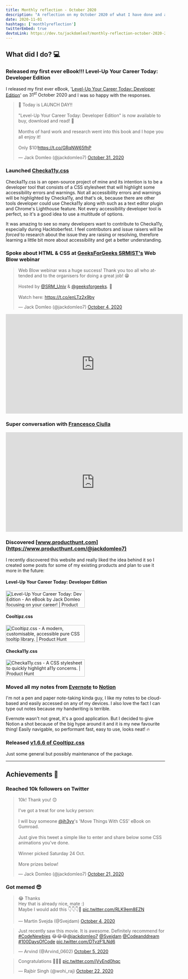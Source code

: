 ```yaml
---
title: Monthly reflection - October 2020
description: "A reflection on my October 2020 of what I have done and achieved. Released 'Level-Up Your Career Today: Developer Edition', my first eBook..."
date: 2020-11-01
hashtags: ['monthlyreflection']
twitterEmbed: true
devtoLink: https://dev.to/jackdomleo7/monthly-reflection-october-2020-2a34
---
```


## What did I do? 💻

### Released my first ever eBook!!! Level-Up Your Career Today: Developer Edition

I released my first ever eBook, '[Level-Up Your Career Today: Developer Edition](https://levelupyourcareer.today)' on <time datetime="2020-10-31">31<sup>st</sup> October 2020</time> and I was so happy with the responses.

<blockquote class="twitter-tweet"><p lang="en" dir="ltr">🚀 Today is LAUNCH DAY!!<br><br>&quot;Level-Up Your Career Today: Developer Edition&quot; is now available to buy, download and read! 🥳<br><br>Months of hard work and research went into this book and I hope you all enjoy it!<br><br>Only $10!<a href="https://t.co/GRqNW65fhP">https://t.co/GRqNW65fhP</a></p>&mdash; Jack Domleo (@jackdomleo7) <a href="https://twitter.com/jackdomleo7/status/1322522463272579073?ref_src=twsrc%5Etfw">October 31, 2020</a></blockquote>

### Launched [Checka11y.css](https://github.com/jackdomleo7/Checka11y.css)

Checka11y.css is an open-source project of mine and its intention is to be a developer tool that consists of a CSS stylesheet that will highlight some accessibility errors and warnings. Not all accessibility errors and warnings will be highlighted by Checka11y, and that's ok, because there are other tools developer could use Checka11y along with such as a text editor plugin and Chrome's Lighthouse feature. Not every accessibility developer tool is perfect, so it's a good idea to use a multitude of options.

It was amazing to see so many developers want to contribute to Checka11y, especially during Hacktoberfest. I feel contributors and issue raisers will be _forced_ to research about the issue they are raising or resolving, therefore learning a little bit more about accessibility and get a better understanding.

### Spoke about HTML & CSS at [GeeksForGeeks SRMIST's](https://twitter.com/SRM_Univ) Web Blow webinar

<blockquote class="twitter-tweet"><p lang="en" dir="ltr">Web Blow webinar was a huge success! Thank you too all who attended and to the organisers for doing a great job! 😁<br><br>Hosted by <a href="https://twitter.com/SRM_Univ?ref_src=twsrc%5Etfw">@SRM_Univ</a> &amp; <a href="https://twitter.com/geeksforgeeks?ref_src=twsrc%5Etfw">@geeksforgeeks</a>. 🙏<br><br>Watch here: <a href="https://t.co/enLTz2x9by">https://t.co/enLTz2x9by</a></p>&mdash; Jack Domleo (@jackdomleo7) <a href="https://twitter.com/jackdomleo7/status/1312735390789439494?ref_src=twsrc%5Etfw">October 4, 2020</a></blockquote> <script async src="https://platform.twitter.com/widgets.js" charset="utf-8"></script> 

<iframe width="560" height="315" src="https://www.youtube.com/embed/O-WTOvzi2Og" frameborder="0" allow="accelerometer; autoplay; clipboard-write; encrypted-media; gyroscope; picture-in-picture" allowfullscreen></iframe>

### Super conversation with [Francesco Ciulla](https://twitter.com/FrancescoCiull4)

<iframe width="560" height="315" src="https://www.youtube.com/embed/dOwWn5GvQF0" frameborder="0" allow="accelerometer; autoplay; clipboard-write; encrypted-media; gyroscope; picture-in-picture" allowfullscreen></iframe>

### Discovered [www.producthunt.com](https://www.producthunt.com/@jackdomleo7)

I recently discovered this website and really liked the idea behind it so I created some posts for some of my existing products and plan to use it more in the future:

#### Level-Up Your Career Today: Developer Edition

<a href="https://www.producthunt.com/posts/level-up-your-career-today-dev-edition?utm_source=badge-featured&utm_medium=badge&utm_souce=badge-level-up-your-career-today-dev-edition" target="_blank"><img src="https://api.producthunt.com/widgets/embed-image/v1/featured.svg?post_id=271450&theme=light" alt="Level-Up Your Career Today: Dev Edition - An eBook by Jack Domleo focusing on your career! | Product Hunt" style="width: 250px; height: 54px;" width="250" height="54" /></a>

#### Cooltipz.css

<a href="https://www.producthunt.com/posts/cooltipz-css?utm_source=badge-featured&utm_medium=badge&utm_souce=badge-cooltipz-css" target="_blank"><img src="https://api.producthunt.com/widgets/embed-image/v1/featured.svg?post_id=269594&theme=light" alt="Cooltipz.css - A modern, customisable, accessible pure CSS tooltip library. | Product Hunt" style="width: 250px; height: 54px;" width="250" height="54" /></a>

#### Checka11y.css

<a href="https://www.producthunt.com/posts/checka11y-css?utm_source=badge-featured&utm_medium=badge&utm_souce=badge-checka11y-css" target="_blank"><img src="https://api.producthunt.com/widgets/embed-image/v1/featured.svg?post_id=269866&theme=light" alt="Checka11y.css - A CSS stylesheet to quickly highlight a11y concerns. | Product Hunt" style="width: 250px; height: 54px;" width="250" height="54" /></a>

### Moved all my notes from [Evernote](https://www.evernote.com) to [Notion](https://www.notion.so)

I'm not a pen and paper note-taking kinda guy, I like my notes to be cloud-based and easily accessed on any of my devices. I also love the fact I can type out notes because my handwriting is terrible.

Evernote wasn't not great, it's a good application. But I decided to give Notion a shot because of the big hype around it and it is my new favourite thing! Easily navigable, so performant fast, easy to use, looks neat! 🔥

### Released [v1.6.6 of Cooltipz.css](https://github.com/jackdomleo7/Cooltipz.css/releases/tag/v1.6.6)

Just some general but possibly maintenance of the package.

---

## Achievements 🎉

### Reached 10k followers on Twitter

<blockquote class="twitter-tweet"><p lang="en" dir="ltr">10k! Thank you! 😊<br><br>I&#39;ve got a treat for one lucky person:<br><br>I will buy someone <a href="https://twitter.com/jh3yy?ref_src=twsrc%5Etfw">@jh3yy</a>&#39;s &#39;Move Things With CSS&#39; eBook on Gumroad.<br><br>Just give this tweet a simple like to enter and share below some CSS animations you&#39;ve done.<br><br>Winner picked Saturday 24 Oct.<br><br>More prizes below!</p>&mdash; Jack Domleo (@jackdomleo7) <a href="https://twitter.com/jackdomleo7/status/1319013760204476417?ref_src=twsrc%5Etfw">October 21, 2020</a></blockquote>

### Got memed 😎

<blockquote class="twitter-tweet"><p lang="en" dir="ltr">😂 Thanks<br>Hey that is already nice, mate :)<br>Maybe I would add this 👇👇👇🙂 <a href="https://t.co/RLK9em8EZN">pic.twitter.com/RLK9em8EZN</a></p>&mdash; Martin Svejda (@Svejdam) <a href="https://twitter.com/Svejdam/status/1312859467432767494?ref_src=twsrc%5Etfw">October 4, 2020</a></blockquote>

<blockquote class="twitter-tweet"><p lang="en" dir="ltr">Just recently saw this movie. It is awesome. Definitely recommend for <a href="https://twitter.com/hashtag/CodeNewbies?src=hash&amp;ref_src=twsrc%5Etfw">#CodeNewbies</a> 😂😂😂<a href="https://twitter.com/jackdomleo7?ref_src=twsrc%5Etfw">@jackdomleo7</a> <a href="https://twitter.com/Svejdam?ref_src=twsrc%5Etfw">@Svejdam</a> <a href="https://twitter.com/Codeanddream?ref_src=twsrc%5Etfw">@Codeanddream</a> <a href="https://twitter.com/hashtag/100DaysOfCode?src=hash&amp;ref_src=twsrc%5Etfw">#100DaysOfCode</a> <a href="https://t.co/DTvzF1LNd6">pic.twitter.com/DTvzF1LNd6</a></p>&mdash; Arvind (@Arvind_0602) <a href="https://twitter.com/Arvind_0602/status/1313132562425032706?ref_src=twsrc%5Etfw">October 5, 2020</a></blockquote>

<blockquote class="twitter-tweet"><p lang="en" dir="ltr">Congratulations 👏🎉🎊 <a href="https://t.co/jVyEnd0hqc">pic.twitter.com/jVyEnd0hqc</a></p>&mdash; Rajbir Singh (@wohi_raj) <a href="https://twitter.com/wohi_raj/status/1319173014135599104?ref_src=twsrc%5Etfw">October 22, 2020</a></blockquote>